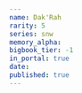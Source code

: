```yaml
---
name: Dak'Rah
rarity: 5
series: snw
memory_alpha:
bigbook_tier: -1
in_portal: true
date:
published: true
---
```



